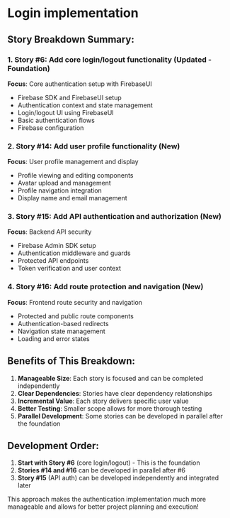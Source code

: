 # Login implementation

## **Story Breakdown Summary:**

### **1. Story #6: Add core login/logout functionality** (Updated - Foundation)
**Focus**: Core authentication setup with FirebaseUI
- Firebase SDK and FirebaseUI setup
- Authentication context and state management
- Login/logout UI using FirebaseUI
- Basic authentication flows
- Firebase configuration

### **2. Story #14: Add user profile functionality** (New)
**Focus**: User profile management and display
- Profile viewing and editing components
- Avatar upload and management
- Profile navigation integration
- Display name and email management

### **3. Story #15: Add API authentication and authorization** (New)
**Focus**: Backend API security
- Firebase Admin SDK setup
- Authentication middleware and guards
- Protected API endpoints
- Token verification and user context

### **4. Story #16: Add route protection and navigation** (New)
**Focus**: Frontend route security and navigation
- Protected and public route components
- Authentication-based redirects
- Navigation state management
- Loading and error states

## **Benefits of This Breakdown:**

1. **Manageable Size**: Each story is focused and can be completed independently
2. **Clear Dependencies**: Stories have clear dependency relationships
3. **Incremental Value**: Each story delivers specific user value
4. **Better Testing**: Smaller scope allows for more thorough testing
5. **Parallel Development**: Some stories can be developed in parallel after the foundation

## **Development Order:**
1. **Start with Story #6** (core login/logout) - This is the foundation
2. **Stories #14 and #16** can be developed in parallel after #6
3. **Story #15** (API auth) can be developed independently and integrated later

This approach makes the authentication implementation much more manageable and allows for better project planning and execution!
